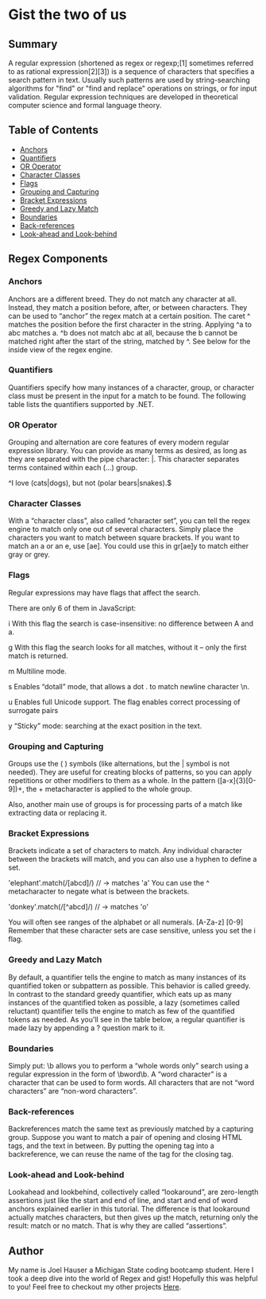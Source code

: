 # Gist the two of us

## Summary

A regular expression (shortened as regex or regexp;[1] sometimes referred to as rational expression[2][3]) is a sequence of characters that specifies a search pattern in text. Usually such patterns are used by string-searching algorithms for "find" or "find and replace" operations on strings, or for input validation. Regular expression techniques are developed in theoretical computer science and formal language theory.

## Table of Contents

- [Anchors](#anchors)
- [Quantifiers](#quantifiers)
- [OR Operator](#or-operator)
- [Character Classes](#character-classes)
- [Flags](#flags)
- [Grouping and Capturing](#grouping-and-capturing)
- [Bracket Expressions](#bracket-expressions)
- [Greedy and Lazy Match](#greedy-and-lazy-match)
- [Boundaries](#boundaries)
- [Back-references](#back-references)
- [Look-ahead and Look-behind](#look-ahead-and-look-behind)

## Regex Components

### Anchors
Anchors are a different breed. They do not match any character at all. Instead, they match a position before, after, or between characters. They can be used to “anchor” the regex match at a certain position. The caret ^ matches the position before the first character in the string. Applying ^a to abc matches a. ^b does not match abc at all, because the b cannot be matched right after the start of the string, matched by ^. See below for the inside view of the regex engine.

### Quantifiers
Quantifiers specify how many instances of a character, group, or character class must be present in the input for a match to be found. The following table lists the quantifiers supported by .NET.

### OR Operator
Grouping and alternation are core features of every modern regular expression library. You can provide as many terms as desired, as long as they are separated with the pipe character: |. This character separates terms contained within each (...) group.

^I love (cats|dogs), but not (polar bears|snakes).$
### Character Classes
With a “character class”, also called “character set”, you can tell the regex engine to match only one out of several characters. Simply place the characters you want to match between square brackets. If you want to match an a or an e, use [ae]. You could use this in gr[ae]y to match either gray or grey.

### Flags
Regular expressions may have flags that affect the search.

There are only 6 of them in JavaScript:

i
With this flag the search is case-insensitive: no difference between A and a.

g
With this flag the search looks for all matches, without it – only the first match is returned.

m
Multiline mode.

s
Enables “dotall” mode, that allows a dot . to match newline character \n.

u
Enables full Unicode support. The flag enables correct processing of surrogate pairs

y
“Sticky” mode: searching at the exact position in the text.

### Grouping and Capturing
Groups use the ( ) symbols (like alternations, but the | symbol is not needed). They are useful for creating blocks of patterns, so you can apply repetitions or other modifiers to them as a whole. In the pattern ([a-x]{3}[0-9])+, the + metacharacter is applied to the whole group.

Also, another main use of groups is for processing parts of a match like extracting data or replacing it.

### Bracket Expressions
Brackets indicate a set of characters to match. Any individual character between the brackets will match, and you can also use a hyphen to define a set.

'elephant'.match(/[abcd]/) // -> matches 'a'
You can use the ^ metacharacter to negate what is between the brackets.

'donkey'.match(/[^abcd]/) // -> matches 'o'

You will often see ranges of the alphabet or all numerals. [A-Za-z] [0-9] Remember that these character sets are case sensitive, unless you set the i flag.

### Greedy and Lazy Match
By default, a quantifier tells the engine to match as many instances of its quantified token or subpattern as possible. This behavior is called greedy. In contrast to the standard greedy quantifier, which eats up as many instances of the quantified token as possible, a lazy (sometimes called reluctant) quantifier tells the engine to match as few of the quantified tokens as needed. As you'll see in the table below, a regular quantifier is made lazy by appending a ? question mark to it.

### Boundaries
Simply put: \b allows you to perform a “whole words only” search using a regular expression in the form of \bword\b. A “word character” is a character that can be used to form words. All characters that are not “word characters” are “non-word characters”.

### Back-references
Backreferences match the same text as previously matched by a capturing group. Suppose you want to match a pair of opening and closing HTML tags, and the text in between. By putting the opening tag into a backreference, we can reuse the name of the tag for the closing tag.

### Look-ahead and Look-behind
Lookahead and lookbehind, collectively called “lookaround”, are zero-length assertions just like the start and end of line, and start and end of word anchors explained earlier in this tutorial. The difference is that lookaround actually matches characters, but then gives up the match, returning only the result: match or no match. That is why they are called “assertions”.

## Author
My name is Joel Hauser a Michigan State coding bootcamp student. Here I took a deep dive into the world of Regex and gist! Hopefully this was helpful to you! Feel free to checkout my other projects [Here](https://github.com/JoelHauser).
